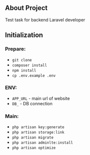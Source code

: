 ## About Project

Test task for backend Laravel developer

## Initialization

### Prepare:
- ```git clone```
- ```composer install```
- ```npm install```
- ```cp .env.example .env```

### ENV:
- ```APP_URL``` - main url of website
- ```DB_``` - DB connection

### Main:
- ```php artisan key:generate```
- ```php artisan storage:link```
- ```php artisan migrate```
- ```php artisan adminlte:install```
- ```php artisan optimize```
